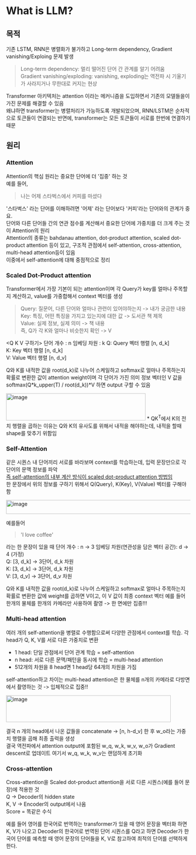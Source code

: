 # What is LLM?

## 목적
기존 LSTM, RNN은 병렬화가 불가하고 Long-term dependency, Gradient vanishing/Exploing 문제 발생  
> Long-term dependency: 멀리 떨어진 단어 간 관계를 알기 어려움  
> Gradient vanishing/exploding: vanishing, exploding는 역전파 시 기울기가 사라지거나 무한대로 커지는 현상  

Transformer 아키텍처는 attention 이라는 메커니즘을 도입하면서 기존의 모델들을이 가진 문제를 해결할 수 있음  
왜냐하면 transformer는 병렬처리가 가능하도록 개발되었으며, RNN/LSTM은 순차적으로 토큰들이 연결되는 반면에, transformer는 모든 토큰들이 서로를 한번에 연결하기 때문

## 원리
### Attention
Attention의 핵심 원리는 중요한 단어에 더 '집중' 하는 것  
예를 들어,

> 나는 어제 스타벅스에서 커피를 마셨다

'스타벅스' 라는 단어를 이해하려면 '어제' 라는 단어보다 '커피'라는 단어와의 관계가 중요.  
단어와 다른 단어들 간의 연관 점수를 계산해서 중요한 단어에 가중치를 더 크게 주는 것이 Attention의 원리  
Attention의 종류는 bahdanau attention, dot-product attention, scaled dot-product attention 등이 있고, 구조적 관점에서 self-attention, cross-attention, multi-head attention등이 있음  
이중에서 self-attention에 대해 중점적으로 정리

### Scaled Dot-Product attention
Transformer에서 가장 기본이 되는 attention이며 각 Query가 key를 얼마나 주목할지 계산하고, value를 가중합해서 context 벡터를 생성  
> Query: 질문어, 다른 단어와 얼마나 관련이 있어야하는지 -> 내가 궁금한 내용  
> Key: 특징, 어떤 특징을 가지고 있는지에 대한 값 -> 도서관 책 제목  
> Value: 실제 정보, 실제 의미 -> 책 내용  
즉, Q가 각 K와 얼마나 비슷한지 확인 -> V  

<Q K V 구하기>
단어 개수 : n
임베딩 차원 : k
Q: Query 벡터 행렬 [n, d_k]  
K: Key 벡터 행렬 [n, d_k]  
V: Value 벡터 행렬 [n, d_v]  

Q와 K를 내적한 값을 root(d_k)로 나누어 스케일하고 softmax로 얼마나 주목하는지 확률로 변환한 값이 attention weight이며 각 단어가 가진 의미 정보 벡터인 V 값을 softmax(Q*k_upper(T) / root(d_k))*V 하면 output 구할 수 있음 

<img width="381" height="74" alt="image" src="https://github.com/user-attachments/assets/a180ac5b-cb50-47ed-951f-1a5789b565be" />  
* QK<sup>T</sup>에서 K의 전치 행렬을 곱하는 이유는 Q와 K의 유사도를 위해서 내적을 해야하는데, 내적을 할때 shape를 맞추기 위함임
  

### Self-Attention
같은 시퀀스 내 단어끼리 서로를 바라보며 context를 학습하는데, 입력 문장만으로 각 단어의 문맥 정보를 파악  
<ins>즉 self-attention의 내부 계산 방식이 scaled dot-product attention 방법임</ins>  
한 문장에서 위의 정보를 구하기 위해서 Q(Query), K(Key), V(Value) 벡터를 구해야 함  

<img width="569" height="38" alt="image" src="https://github.com/user-attachments/assets/a5b6679b-379e-44da-bc36-313bb3d6f3ba" />  

예를들어
> 'I love coffee'

라는 한 문장이 있을 때
단어 개수 : n -> 3
임베딩 차원(연관성을 담은 벡터 공간): d -> 4 (가정)  
Q: [3, d_k] → 3단어, d_k 차원  
K: [3, d_k] → 3단어, d_k 차원  
V: [3, d_v] → 3단어, d_v 차원  

Q와 K를 내적한 값을 root(d_k)로 나누어 스케일하고 softmax로 얼마나 주목하는지 확률로 변환한 값에 weight를 곱하면 V이고, 이 V 값이 최종 context 벡터 
예를 들어 한개의 물체를 한개의 카메라만 사용하여 촬영 -> 한 면에만 집중!!!  

### Multi-head attention
여러 개의 self-attention을 병렬로 수행함으로써 다양한 관점에서 context를 학습. 각 head가 Q, K, V를 서로 다른 가중치로 변환  
- 1 head: 단일 관점에서 단어 관계 학습 = self-attention
- n head: 서로 다른 문맥/패턴을 동시에 학습 = multi-head attention
- 512개의 차원을 8 head면 1 head당 64개의 차원을 가짐  

self-attention하고 차이는 multi-head attention은 한 물체를 n개의 카메라로 다방면에서 촬영하는 것 -> 입체적으로 집중!!

<img width="450" height="73" alt="image" src="https://github.com/user-attachments/assets/d6ce5419-1fd6-47f1-8fbe-d288772cb2ca" />  

결국 n 개의 head에서 나온 값들을 concatenate -> [n, h-d_v] 한 후 w_o라는 가중치 행렬을 곱해 최종 출력을 생성  
결국 역전파에서 attention output에 포함된 w_q, w_k, w_v, w_o가 Gradient descent로 업데이트 
여기서 w_q, w_k, w_v는 랜덤하게 초기화

### Cross-attention
Cross-attention을 Scaled dot-product attention을 서로 다른 시퀀스(예를 들어 문장)에 적용한 것  
Q -> Decoder의 hidden state  
K, V -> Encoder의 output에서 나옴  
Score = 똑같은 수식  

예를 들어 영어를 한국어로 번역하는 transformer가 있을 때 영어 문장을 벡터화 하면 K, V가 나오고 Decoder의 한국어로 번역된 단어 시퀀스를 Q라고 하면 Decoder가 한국어 단어를 예측할 때 영어 문장의 단어들을 K, V로 참고하여 최적의 단어를 선택하게 한다.  




